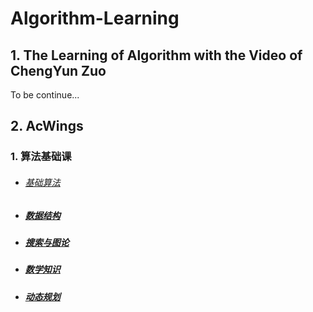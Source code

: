 # Algorithm-Learning
## 1. The Learning of Algorithm with the Video of ChengYun Zuo



To be continue...









## 2. AcWings





### 1. 算法基础课

- ###### [基础算法](./AcWing-Class/算法基础课/基础算法.md)

- ##### [数据结构](./AcWing-Class/算法基础课/数据结构.md)

- ##### [搜索与图论](./AcWing-Class/算法基础课/搜索与图论.md)

- ##### [数学知识](./AcWing-Class/算法基础课/数学知识.md)

- ##### [动态规划](./AcWing-Class/算法基础课/动态规划.md)

  

